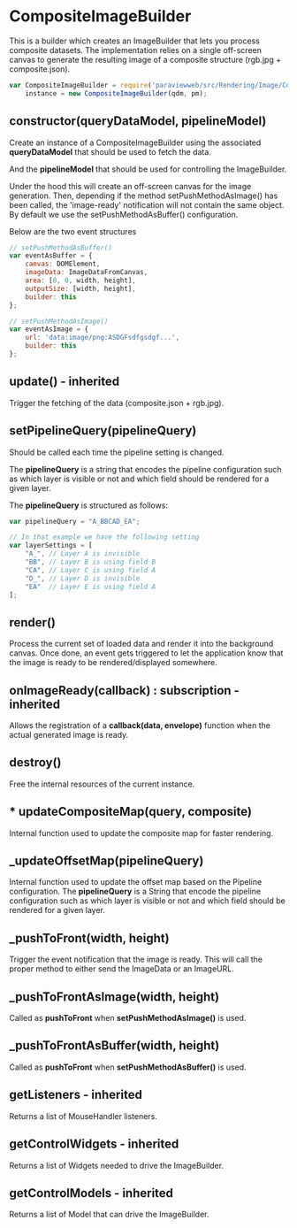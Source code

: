 # CompositeImageBuilder

This is a builder which creates an ImageBuilder that lets you process composite
datasets. The implementation relies on a single off-screen canvas to generate the
resulting image of a composite structure (rgb.jpg + composite.json).

```js
var CompositeImageBuilder = require('paraviewweb/src/Rendering/Image/CompositeImageBuilder'),
    instance = new CompositeImageBuilder(qdm, pm);
```

## constructor(queryDataModel, pipelineModel)

Create an instance of a CompositeImageBuilder using the associated
__queryDataModel__ that should be used to fetch the data.

And the __pipelineModel__ that should be used for controlling the ImageBuilder.

Under the hood this will create an off-screen canvas for the image generation.
Then, depending if the method setPushMethodAsImage() has been called,
the 'image-ready' notification will not contain the same object.
By default we use the setPushMethodAsBuffer() configuration.

Below are the two event structures

```js
// setPushMethodAsBuffer()
var eventAsBuffer = {
    canvas: DOMElement,
    imageData: ImageDataFromCanvas,
    area: [0, 0, width, height],
    outputSize: [width, height],
    builder: this
};

// setPushMethodAsImage()
var eventAsImage = {
    url: 'data:image/png:ASDGFsdfgsdgf...',
    builder: this
};
```

## update() - inherited

Trigger the fetching of the data (composite.json + rgb.jpg).

## setPipelineQuery(pipelineQuery)

Should be called each time the pipeline setting is changed.

The __pipelineQuery__ is a string that encodes the pipeline configuration such as
which layer is visible or not and which field should be rendered for a given layer.

The __pipelineQuery__ is structured as follows:

```js
var pipelineQuery = "A_BBCAD_EA";

// In that example we have the following setting
var layerSettings = [
    "A_", // Layer A is invisible
    "BB", // Layer B is using field B
    "CA", // Layer C is using field A
    "D_", // Layer D is invisible
    "EA"  // Layer E is using field A
];
```

## render()

Process the current set of loaded data and render it into the background canvas.
Once done, an event gets triggered to let the application know that the image is
ready to be rendered/displayed somewhere.

## onImageReady(callback) : subscription - inherited

Allows the registration of a __callback(data, envelope)__ function when the
actual generated image is ready.

## destroy()

Free the internal resources of the current instance.

## * updateCompositeMap(query, composite)

Internal function used to update the composite map for faster rendering.

## _updateOffsetMap(pipelineQuery)

Internal function used to update the offset map based on the Pipeline configuration.
The __pipelineQuery__ is a String that encode the pipeline configuration such as
which layer is visible or not and which field should be rendered for a given layer.

## _pushToFront(width, height)

Trigger the event notification that the image is ready. This will call the proper
method to either send the ImageData or an ImageURL.

## _pushToFrontAsImage(width, height)

Called as __pushToFront__ when __setPushMethodAsImage()__ is used.

## _pushToFrontAsBuffer(width, height)

Called as __pushToFront__ when __setPushMethodAsBuffer()__ is used.

## getListeners - inherited

Returns a list of MouseHandler listeners.

## getControlWidgets - inherited

Returns a list of Widgets needed to drive the ImageBuilder.

## getControlModels - inherited

Returns a list of Model that can drive the ImageBuilder.
